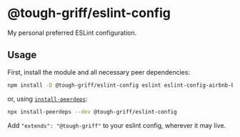# @tough-griff/eslint-config
My personal preferred ESLint configuration.

## Usage
First, install the module and all necessary peer dependencies:
```sh
npm install -D @tough-griff/eslint-config eslint eslint-config-airbnb-base eslint-config-prettier eslint-plugin-import eslint-plugin-node eslint-plugin-prettier prettier
```
or, using [`install-peerdeps`](https://github.com/nathanhleung/install-peerdeps):
```sh
npx install-peerdeps --dev @tough-griff/eslint-config
```

Add `"extends": "@tough-griff"` to your eslint config, wherever it may live.
